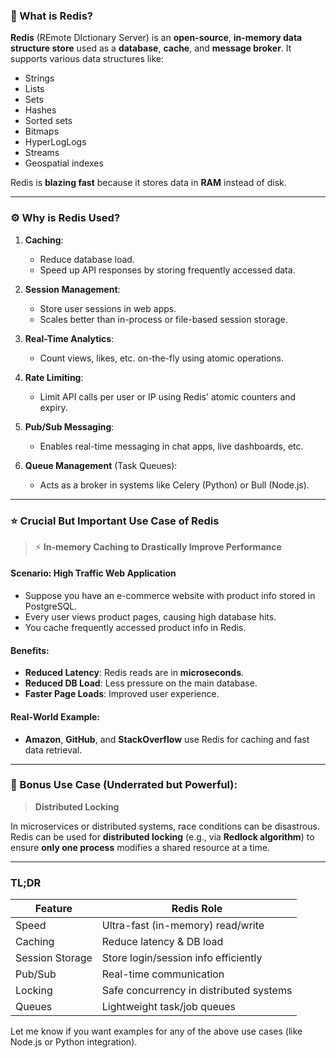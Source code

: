 ### 🔴 What is **Redis**?

**Redis** (REmote DIctionary Server) is an **open-source**, **in-memory data structure store** used as a **database**, **cache**, and **message broker**. It supports various data structures like:

* Strings
* Lists
* Sets
* Hashes
* Sorted sets
* Bitmaps
* HyperLogLogs
* Streams
* Geospatial indexes

Redis is **blazing fast** because it stores data in **RAM** instead of disk.

---

### ⚙️ Why is Redis Used?

1. **Caching**:

   * Reduce database load.
   * Speed up API responses by storing frequently accessed data.

2. **Session Management**:

   * Store user sessions in web apps.
   * Scales better than in-process or file-based session storage.

3. **Real-Time Analytics**:

   * Count views, likes, etc. on-the-fly using atomic operations.

4. **Rate Limiting**:

   * Limit API calls per user or IP using Redis' atomic counters and expiry.

5. **Pub/Sub Messaging**:

   * Enables real-time messaging in chat apps, live dashboards, etc.

6. **Queue Management** (Task Queues):

   * Acts as a broker in systems like Celery (Python) or Bull (Node.js).

---

### ⭐ Crucial But Important Use Case of Redis

> ⚡ **In-memory Caching to Drastically Improve Performance**

#### Scenario: High Traffic Web Application

* Suppose you have an e-commerce website with product info stored in PostgreSQL.
* Every user views product pages, causing high database hits.
* You cache frequently accessed product info in Redis.

#### Benefits:

* **Reduced Latency**: Redis reads are in **microseconds**.
* **Reduced DB Load**: Less pressure on the main database.
* **Faster Page Loads**: Improved user experience.

#### Real-World Example:

* **Amazon**, **GitHub**, and **StackOverflow** use Redis for caching and fast data retrieval.

---

### 🔐 Bonus Use Case (Underrated but Powerful):

> **Distributed Locking**

In microservices or distributed systems, race conditions can be disastrous. Redis can be used for **distributed locking** (e.g., via **Redlock algorithm**) to ensure **only one process** modifies a shared resource at a time.

---

### TL;DR

| Feature         | Redis Role                              |
| --------------- | --------------------------------------- |
| Speed           | Ultra-fast (in-memory) read/write       |
| Caching         | Reduce latency & DB load                |
| Session Storage | Store login/session info efficiently    |
| Pub/Sub         | Real-time communication                 |
| Locking         | Safe concurrency in distributed systems |
| Queues          | Lightweight task/job queues             |

Let me know if you want examples for any of the above use cases (like Node.js or Python integration).
